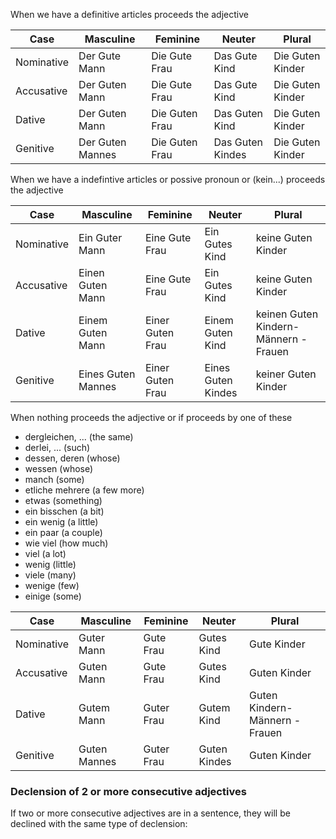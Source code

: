 When we have a definitive articles proceeds the adjective

|  Case  | Masculine | Feminine | Neuter | Plural |
|--------|------------|------------|---------|-------|
| Nominative| Der Gute Mann| Die Gute Frau | Das Gute Kind | Die Guten Kinder|
| Accusative| Der Guten Mann| Die Gute Frau | Das Gute Kind | Die Guten Kinder|
| Dative| Der Guten Mann| Die Guten Frau | Das Guten Kind | Die Guten Kinder|
| Genitive| Der Guten Mannes| Die Guten Frau | Das Guten Kindes | Die Guten Kinder|

When we have a indefintive articles or possive pronoun or (kein...) proceeds the adjective

|  Case  | Masculine | Feminine | Neuter | Plural |
|--------|------------|------------|---------|-------|
| Nominative| Ein Guter Mann| Eine Gute Frau | Ein Gutes Kind | keine Guten Kinder|
| Accusative| Einen Guten Mann| Eine Gute Frau | Ein Gutes Kind | keine Guten Kinder|
| Dative| Einem Guten Mann| Einer Guten Frau | Einem Guten Kind | keinen Guten Kindern- Männern - Frauen|
| Genitive| Eines Guten Mannes| Einer Guten Frau | Eines Guten Kindes | keiner Guten Kinder|



When nothing proceeds the adjective or if proceeds by one of these

-   dergleichen, ... (the same)
-   derlei, ... (such)
-   dessen, deren (whose)
-   wessen (whose)
-   manch (some)
-   etliche mehrere (a few more)
-   etwas (something)
-   ein bisschen (a bit)
-   ein wenig (a little)
-   ein paar (a couple)
-   wie viel (how much)
-   viel (a lot)
-   wenig (little)
-   viele (many)
-   wenige (few)
-   einige (some)

|  Case  | Masculine | Feminine | Neuter | Plural |
|--------|------------|------------|---------|-------|
| Nominative| Guter Mann|  Gute Frau |  Gutes Kind |  Gute Kinder|
| Accusative| Guten Mann|  Gute Frau |  Gutes Kind |  Guten Kinder|
| Dative|  Gutem Mann|  Guter Frau |  Gutem Kind |  Guten Kindern- Männern - Frauen|
| Genitive|  Guten Mannes|  Guter Frau |  Guten Kindes |  Guten Kinder|

### Declension of 2 or more consecutive adjectives

If two or more consecutive adjectives are in a sentence, they will be declined with the same type of declension:
